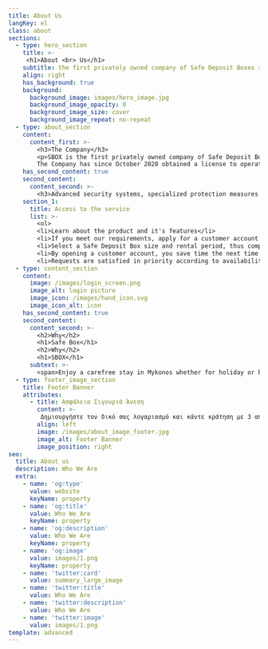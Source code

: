 ```yaml
---
title: About Us
langKey: el
class: about
sections:
  - type: hero_section
    title: >-
     <h1>About <br> Us</h1>
    subtitle: the first privately owned company of Safe Deposit Boxes rental established in Greece.
    align: right
    has_background: true
    background: 
      background_image: images/hero_image.jpg
      background_image_opacity: 0
      background_image_size: cover
      background_image_repeat: no-repeat
  - type: about_section
    content:
      content_first: >-
        <h3>The Company</h3>
        <p>SBOX is the first privately owned company of Safe Deposit Boxes rental established in Greece. Its first Branch operates in the island of Mykonos in Cyclades, giving you access 24/7, 365 days a year.
        The Company has since October 2020 obtained a license to operate a private security company from the Hellenic Police Headquarters, in accordance with the provisions of article 1 par. 1 of L. 2518/97 as amended and supplemented by L. 3707/2008. Regarding the provisions of L. 4557/2018 related to the prevention of Money Laundering, the Company is supervised by the Bank of Greece.  </p>
    has_second_content: true
    second_content:
      content_second: >-
        <h3>Advanced security systems, specialized protection measures and experienced staff guarantee the protection of your Safe Deposit Box contents.</h3>
    section_1:
      title: Access to the service
      list: >-
        <ol>
        <li>Learn about the product and it's features</li>
        <li>If you meet our requirements, apply for a customer account and upload supporting documentation according to current legislation, for customer identification purposes.</li> 
        <li>Select a Safe Deposit Box size and rental period, thus completing your reservation. </li>
        <li>By opening a customer account, you save time the next time you choose SBOX.</li>
        <li>Requests are satisfied in priority according to availability.</li>
  - type: content_section
    content:
      image: /images/login_screen.png
      image_alt: login picture
      image_icon: /images/hand_icon.svg
      image_icon_alt: icon 
    has_second_content: true
    second_content:
      content_second: >-
        <h2>Why</h2>
        <h1>Safe Box</h1>
        <h2>Why</h2>
        <h1>SBOX</h1>
      subtext: >- 
        <span>Enjoy a carefree stay in Mykonos whether for holiday or business, by having your personal belongings secured. You have unlimited access to them, regardless of the day or time.<br/></br>SBOX is the only licensed privately owned company with 24/7 services.</span>
  - type: footer_image_section
    title: Footer Banner
    attributes:
      - title: Ασφάλεια Σιγουριά Άνεση
        content: >-
         Δημιουργήστε τον δικό σας λογαριασμό και κάντε κράτηση με 3 απλά βήματα!
        align: left
        image: /images/about_image_footer.jpg
        image_alt: Footer Banner 
        image_position: right
seo:
  title: About us
  description: Who We Are
  extra:
    - name: 'og:type'
      value: website
      keyName: property
    - name: 'og:title'
      value: Who We Are
      keyName: property
    - name: 'og:description'
      value: Who We Are
      keyName: property
    - name: 'og:image'
      value: images/1.png
      keyName: property
    - name: 'twitter:card'
      value: summary_large_image
    - name: 'twitter:title'
      value: Who We Are
    - name: 'twitter:description'
      value: Who We Are
    - name: 'twitter:image'
      value: images/1.png
template: advanced
---
```

